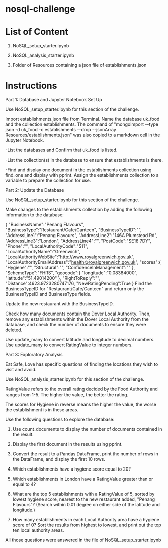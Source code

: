 # nosql-challenge

# List of Content

1. NoSQL_setup_starter.ipynb

2. NoSQL_analysis_starter.ipynb

3. Folder of Resources containing a json file of establishments.json

# Instructions

Part 1: Database and Jupyter Notebook Set Up

Use NoSQL_setup_starter.ipynb for this section of the challenge.

Import establishments.json file from Terminal. Name the database uk_food and the collection establishments. The command of "mongoimport --type json -d uk_food -c establishments --drop --jsonArray Resources/establishments.json" was also copied to a markdown cell in the Jupyter Notebook. 

-List the databases and Confirm that uk_food is listed.

-List the collection(s) in the database to ensure that establishments is there.

-Find and display one document in the establishments collection using find_one and display with pprint.
Assign the establishments collection to a variable to prepare the collection for use.

Part 2: Update the Database

Use NoSQL_setup_starter.ipynb for this section of the challenge.

Make changes to the establishments collection by adding the following information to the database:

{
    "BusinessName":"Penang Flavours",
    "BusinessType":"Restaurant/Cafe/Canteen",
    "BusinessTypeID":"",
    "AddressLine1":"Penang Flavours",
    "AddressLine2":"146A Plumstead Rd",
    "AddressLine3":"London",
    "AddressLine4":"",
    "PostCode":"SE18 7DY",
    "Phone":"",
    "LocalAuthorityCode":"511",
    "LocalAuthorityName":"Greenwich",
    "LocalAuthorityWebSite":"http://www.royalgreenwich.gov.uk",
    "LocalAuthorityEmailAddress":"health@royalgreenwich.gov.uk",
    "scores":{
        "Hygiene":"",
        "Structural":"",
        "ConfidenceInManagement":""
    },
    "SchemeType":"FHRS",
    "geocode":{
        "longitude":"0.08384000",
        "latitude":"51.49014200"
    },
    "RightToReply":"",
    "Distance":4623.9723280747176,
    "NewRatingPending":True
}
Find the BusinessTypeID for "Restaurant/Cafe/Canteen" and return only the BusinessTypeID and BusinessType fields.

Update the new restaurant with the BusinessTypeID.

Check how many documents contain the Dover Local Authority. Then, remove any establishments within the Dover Local Authority from the database, and check the number of documents to ensure they were deleted.

Use update_many to convert latitude and longitude to decimal numbers.
Use update_many to convert RatingValue to integer numbers.

Part 3: Exploratory Analysis

Eat Safe, Love has specific questions of finding the locations they wish to visit and avoid.

Use NoSQL_analysis_starter.ipynb for this section of the challenge.

RatingValue refers to the overall rating decided by the Food Authority and ranges from 1-5. The higher the value, the better the rating.

The scores for Hygiene in reverse means the higher the value, the worse the establishment is in these areas.

Use the following questions to explore the database:

1. Use count_documents to display the number of documents contained in the result.

2. Display the first document in the results using pprint.

3. Convert the result to a Pandas DataFrame, print the number of rows in the DataFrame, and display the first 10 rows.

4. Which establishments have a hygiene score equal to 20?

5. Which establishments in London have a RatingValue greater than or equal to 4?

6. What are the top 5 establishments with a RatingValue of 5, sorted by lowest hygiene score, nearest to the new restaurant added, "Penang Flavours"? (Search within 0.01 degree on either side of the latitude and longitude.)

7. How many establishments in each Local Authority area have a hygiene score of 0? Sort the results from highest to lowest, and print out the top ten local authority areas.

All those questions were answered in the file of NoSQL_setup_starter.ipynb